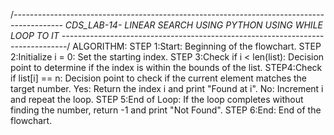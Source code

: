/*------------------------------------------------------------------------------------------
CDS_LAB-14-
LINEAR SEARCH USING PYTHON USING WHILE LOOP TO IT
-------------------------------------------------------------------------------*/
ALGORITHM:
STEP 1:Start: Beginning of the flowchart.
STEP 2:Initialize i = 0: Set the starting index.
STEP 3:Check if i < len(list): Decision point to determine if the index is within the bounds of the list.
STEP4:Check if list[i] == n: Decision point to check if the current element matches the target number.
Yes: Return the index i and print "Found at i".
No: Increment i and repeat the loop.
STEP 5:End of Loop: If the loop completes without finding the number, return -1 and print "Not Found".
STEP 6:End: End of the flowchart.



